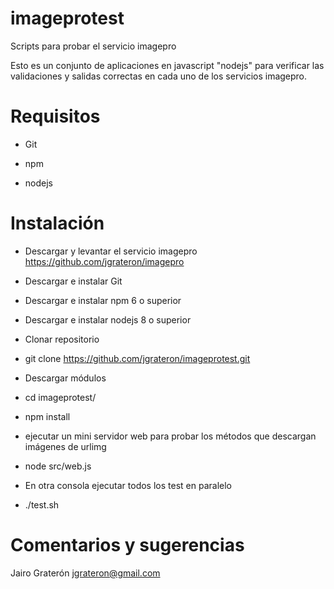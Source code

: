 # imageprotest
Scripts para probar el servicio imagepro

Esto es un conjunto de aplicaciones en javascript "nodejs" para verificar las validaciones y salidas correctas en cada uno de los servicios imagepro.

# Requisitos

- Git

- npm

- nodejs

# Instalación

- Descargar y levantar el servicio imagepro https://github.com/jgrateron/imagepro

- Descargar e instalar Git

- Descargar e instalar npm 6 o superior

- Descargar e instalar nodejs 8 o superior

- Clonar repositorio

- git clone https://github.com/jgrateron/imageprotest.git

- Descargar módulos
- cd imageprotest/
- npm install

- ejecutar un mini servidor web para probar los métodos que descargan imágenes de urlimg

- node src/web.js

- En otra consola ejecutar todos los test en paralelo

- ./test.sh

# Comentarios y sugerencias

Jairo Graterón jgrateron@gmail.com
